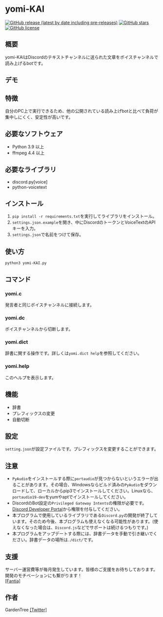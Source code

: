# yomi-KAI
[![GitHub release (latest by date including pre-releases)](https://img.shields.io/github/v/release/Garden-Tree/yomi-KAI?include_prereleases)](https://github.com/Garden-Tree/yomi-KAI/releases)
[![GitHub stars](https://img.shields.io/github/stars/Garden-Tree/yomi-KAI)](https://github.com/Garden-Tree/yomi-KAI/stargazers)
[![GitHub license](https://img.shields.io/github/license/Garden-Tree/yomi-KAI)](https://github.com/Garden-Tree/yomi-KAI/blob/main/LICENSE)

## 概要
yomi-KAIはDiscordのテキストチャンネルに送られた文章をボイスチャンネルで読み上げるbotです。

## デモ

## 特徴
自分のPC上で実行できるため、他の公開されている読み上げbotと比べて負荷が集中しにくく、安定性が高いです。

## 必要なソフトウェア
- Python 3.9 以上
- ffmpeg 4.4 以上

## 必要なライブラリ
- discord.py[voice]
- python-voicetext

## インストール
1. `pip install -r requirements.txt`を実行してライブラリをインストール。
2. `settings.json.example`を開き、中にDiscordのトークンとVoiceTextのAPIキーを入力。
3. `settings.json`で名前をつけて保存。

## 使い方

`python3 yomi-KAI.py`

## コマンド
### yomi.c
発言者と同じボイスチャンネルに接続します。
### yomi.dc
ボイスチャンネルから切断します。
### yomi.dict
辞書に関する操作です。詳しくは`yomi.dict help`を参照してください。
### yomi.help
このヘルプを表示します。

## 機能
- 辞書
- プレフィックスの変更
- 自動切断

## 設定
`setting.json`が設定ファイルです。プレフィックスを変更することができます。

## 注意
- `PyAudio`をインストールする際に`portaudio`が見つからないというエラーが出ることがあります。その場合、Windowsならビルド済みの`PyAudio`をダウンロードして、ローカルからpip3でインストールしてください。Linuxなら、`portaudio19-dev`をyumやaptでインストールしてください。
- DiscordのBot設定の`Privileged Gateway Intents`の権限が必要です。[Discord Developer Portal](https://discord.com/developers/applications)から権限を付与してください。
- 本ブログラムで使用しているライブラリである`Discord.py`の開発が終了しています。そのため今後、本ブログラムも使えなくなる可能性があります。(使えなくなった場合は、`Discord.js`などでサポートは続けるつもりです。)
- 本プログラムをアップデートする際には、辞書データを手動で引き継いでください。辞書データの場所は`./dict/`です。

## 支援
サーバー運営費等が毎月発生しています。皆様のご支援をお待ちしております。開発のモチベーションにも繋がります！  
[[Fantia]](https://fantia.jp/fanclubs/254049)

## 作者
GardenTree [[Twitter]](https://twitter.com/Garden__Tree)
